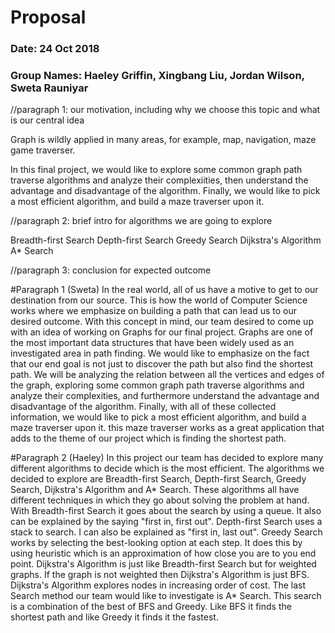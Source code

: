 # Proposal

### Date: 24 Oct 2018
### Group Names: Haeley Griffin, Xingbang Liu, Jordan Wilson, Sweta Rauniyar

//paragraph 1: our motivation, including why we choose this topic and what is our central idea

Graph is wildly applied in many areas, for example, map, navigation, maze game traverser.

In this final project, we would like to explore some common graph path traverse algorithms and analyze their complexiities, then understand the advantage and disadvantage of the algorithm. Finally, we would like to pick a most efficient algorithm, and build a maze traverser upon it.

//paragraph 2: brief intro for algorithms we are going to explore

Breadth-first Search
Depth-first Search
Greedy Search
Dijkstra's Algorithm
A* Search

//paragraph 3: conclusion for expected outcome


#Paragraph 1 (Sweta)
In the real world, all of us have a motive to get to our destination from our source. This is how the world of Computer Science works where we emphasize on building a path that can lead us to our desired outcome. With this concept in mind, our team desired to come up with an idea of working on Graphs for our final project. Graphs are one of the most important data structures that have been widely used as an investigated area in path finding. We would like to emphasize on the fact that our end goal is not just to discover the path but also find the shortest path. We will be analyzing the relation between all the vertices and edges of the graph, exploring some common graph path traverse algorithms and analyze their complexities, and furthermore understand the advantage and disadvantage of the algorithm. Finally, with all of these collected information,  we would like to pick a most efficient algorithm, and build a maze traverser upon it. this maze traverser works as a great application that adds to the theme of our project which is finding the shortest path.

#Paragraph 2 (Haeley)
In this project our team has decided to explore many different algorithms to decide which is the most efficient. The algorithms we decided to explore are Breadth-first Search, Depth-first Search, Greedy Search, Dijkstra's Algorithm and A* Search. These algorithms all have different techniques in which they go about solving the problem at hand. With Breadth-first Search it goes about the search by using a queue. It also can be explained by the saying "first in, first out". Depth-first Search uses a stack to search. I can also be explained as "first in, last out". Greedy Search works by selecting the best-looking option at each step. It does this by using heuristic which is an approximation of how close you are to you end point. Dijkstra's Algorithm is just like Breadth-first Search but for weighted graphs. If the graph is not weighted then Dijkstra's Algorithm is just BFS. Dijkstra's Algorithm explores nodes in increasing order of cost. The last Search method our team would like to investigate is A* Search. This search is a combination of the best of BFS and Greedy. Like BFS it finds the shortest path and like Greedy it finds it the fastest. 
